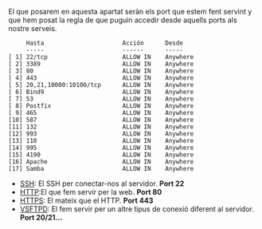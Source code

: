 El que posarem en aquesta apartat seràn els port que estem fent servint y que hem posat la regla de que puguin accedir desde aquells ports als nostre serveis.

```
     Hasta                      Acción      Desde
     -----                      ------      -----
[ 1] 22/tcp                     ALLOW IN    Anywhere
[ 2] 3389                       ALLOW IN    Anywhere
[ 3] 80                         ALLOW IN    Anywhere
[ 4] 443                        ALLOW IN    Anywhere
[ 5] 20,21,10000:10100/tcp      ALLOW IN    Anywhere
[ 6] Bind9                      ALLOW IN    Anywhere
[ 7] 53                         ALLOW IN    Anywhere
[ 8] Postfix                    ALLOW IN    Anywhere
[ 9] 465                        ALLOW IN    Anywhere
[10] 587                        ALLOW IN    Anywhere
[11] 132                        ALLOW IN    Anywhere
[12] 993                        ALLOW IN    Anywhere
[13] 110                        ALLOW IN    Anywhere
[14] 995                        ALLOW IN    Anywhere
[15] 4190                       ALLOW IN    Anywhere
[16] Apache                     ALLOW IN    Anywhere
[17] Samba                      ALLOW IN    Anywhere
```
- [SSH](https://github.com/Proyecto-Sintesi/configs/tree/main/home/alex/.ssh): El SSH per conectar-nos al servidor. **Port 22**
- [HTTP](https://github.com/Proyecto-Sintesi/Web):El que fem servir per la web. **Port 80**
- [HTTPS](https://github.com/Proyecto-Sintesi/Web): El mateix que el HTTP. **Port 443**
- [VSFTPD](https://github.com/Proyecto-Sintesi/configs/tree/main/etc/vsftpd): El fem servir per un altre tipus de conexió diferent al servidor. **Port 20/21...**
